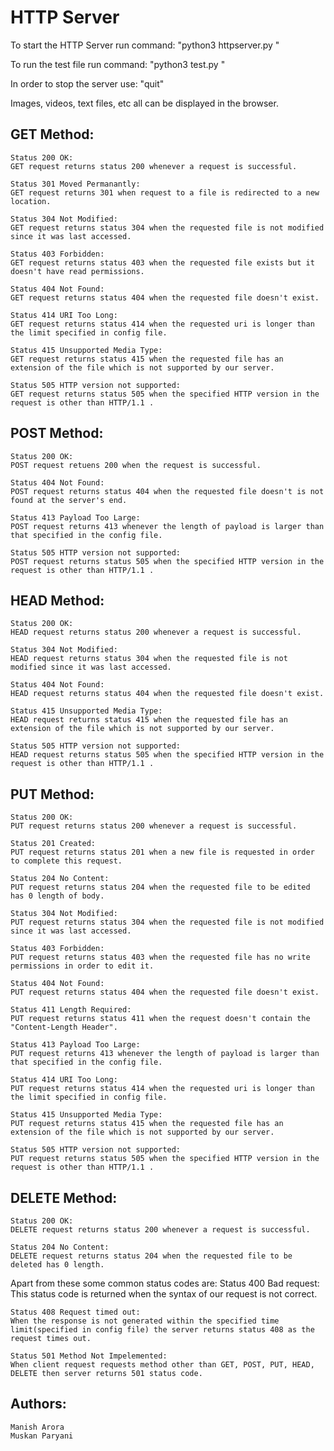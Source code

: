 # HTTP Server

To start the HTTP Server run command:
	"python3 httpserver.py <PortNumber>"

To run the test file run command:
	"python3 test.py <PortNumber>"
	
In order to stop the server use:
	"quit"

Images, videos, text files, etc all can be displayed in the browser.

## GET Method:

	Status 200 OK:
	GET request returns status 200 whenever a request is successful.

	Status 301 Moved Permanantly:
	GET request returns 301 when request to a file is redirected to a new location.
	
	Status 304 Not Modified:
	GET request returns status 304 when the requested file is not modified since it was last accessed.
	
	Status 403 Forbidden:
	GET request returns status 403 when the requested file exists but it doesn't have read permissions.
	
	Status 404 Not Found:
	GET request returns status 404 when the requested file doesn't exist.

	Status 414 URI Too Long:
	GET request returns status 414 when the requested uri is longer than the limit specified in config file.
	
	Status 415 Unsupported Media Type:
	GET request returns status 415 when the requested file has an extension of the file which is not supported by our server.
	
	Status 505 HTTP version not supported:
	GET request returns status 505 when the specified HTTP version in the request is other than HTTP/1.1 .

## POST Method:
	Status 200 OK:
	POST request retuens 200 when the request is successful.
	
	Status 404 Not Found:
	POST request returns status 404 when the requested file doesn't is not found at the server's end.
	
	Status 413 Payload Too Large:
	POST request returns 413 whenever the length of payload is larger than that specified in the config file.
	
	Status 505 HTTP version not supported:
	POST request returns status 505 when the specified HTTP version in the request is other than HTTP/1.1 .

## HEAD Method:
	Status 200 OK:
	HEAD request returns status 200 whenever a request is successful.
	
	Status 304 Not Modified:
	HEAD request returns status 304 when the requested file is not modified since it was last accessed.
	
	Status 404 Not Found:
	HEAD request returns status 404 when the requested file doesn't exist.
	
	Status 415 Unsupported Media Type:
	HEAD request returns status 415 when the requested file has an extension of the file which is not supported by our server.
	
	Status 505 HTTP version not supported:
	HEAD request returns status 505 when the specified HTTP version in the request is other than HTTP/1.1 .

## PUT Method:
	Status 200 OK:
	PUT request returns status 200 whenever a request is successful.
	
	Status 201 Created:
	PUT request returns status 201 when a new file is requested in order to complete this request.
	
	Status 204 No Content:
	PUT request returns status 204 when the requested file to be edited has 0 length of body.
	
	Status 304 Not Modified:
	PUT request returns status 304 when the requested file is not modified since it was last accessed.
	
	Status 403 Forbidden:
	PUT request returns status 403 when the requested file has no write permissions in order to edit it.
	
	Status 404 Not Found:
	PUT request returns status 404 when the requested file doesn't exist.
	
	Status 411 Length Required:
	PUT request returns status 411 when the request doesn't contain the "Content-Length Header".

	Status 413 Payload Too Large:
	PUT request returns 413 whenever the length of payload is larger than that specified in the config file.

	Status 414 URI Too Long:
	PUT request returns status 414 when the requested uri is longer than the limit specified in config file.
	
	Status 415 Unsupported Media Type:
	PUT request returns status 415 when the requested file has an extension of the file which is not supported by our server.
	
	Status 505 HTTP version not supported:
	PUT request returns status 505 when the specified HTTP version in the request is other than HTTP/1.1 .

## DELETE Method:
	Status 200 OK:
	DELETE request returns status 200 whenever a request is successful.
	
	Status 204 No Content:
	DELETE request returns status 204 when the requested file to be deleted has 0 length.
	
Apart from these some common status codes are:
	Status 400 Bad request:
	This status code is returned when the syntax of our request is not correct.
	
	Status 408 Request timed out:
	When the response is not generated within the specified time limit(specified in config file) the server returns status 408 as the 			request times out.
	
	Status 501 Method Not Impelemented:
	When client request requests method other than GET, POST, PUT, HEAD, DELETE then server returns 501 status code.
	


## Authors:
	Manish Arora
	Muskan Paryani
	
	
	
	
	
	
	
	
	
	
	
	
	
